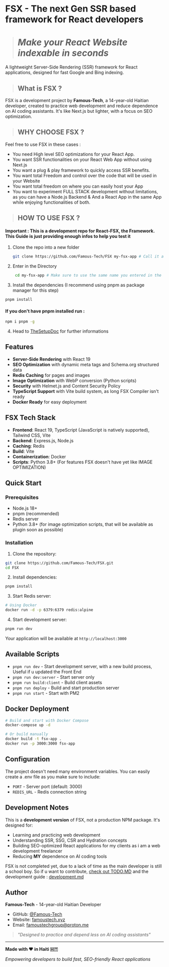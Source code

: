 # FSX - The next Gen SSR based framework for React developers

> # *Make your React Website indexable in seconds* 

A lightweight Server-Side Rendering (SSR) framework for React applications, designed for fast Google and Bing indexing.

>  ## What is FSX ?

FSX is a development project by **Famous-Tech**, a 14-year-old Haitian developer, created to practice web development and reduce  dependence  on AI coding assistants. It's like Next.js but lighter, with a focus on SEO optimization.

> ## WHY CHOOSE FSX ?

Feel free to use FSX in these cases :

  * You need High level SEO optimizations for your React App.
  * You want SSR functionalities on your React Web App without using Next.js
  * You want a plug & play framework to quickly access SSR benefits.
  * You want total Freedom and control over the code that will be used in your Website
  * You want total freedom on where you can easily host your App
  * You want to experiment FULL STACK development without limitations, as you can have a Node.js Backend & And a React App in the same App while enjoying functionalities of both.



> ## HOW TO USE FSX ?

#### Important : This is a development repo for React-FSX, the Framework. This Guide is just providing enough infos to help you test it


1. Clone the repo into a new folder
   ```bash
   git clone https://github.com/Famous-Tech/FSX my-fsx-app # Call it as you want, that doesn't matter
   ```
2. Enter in the Directory
   ```bash
    cd my-fsx-app # Make sure to use the same name you entered in the first step
   ```

3. Install the dependencies (I recommend using pnpm as package manager for this step)

 ```bash
 pnpm install 
 ```

#### If you don't have pnpm installed run :
```bash
npm i pnpm -g
```

4. Head to [TheSetupDoc](docs/setup.md) for further informations





## Features

- **Server-Side Rendering** with React 19
- **SEO Optimization** with dynamic meta tags and Schema.org structured data
- **Redis Caching** for pages and images
- **Image Optimization** with WebP conversion (Python scripts)
- **Security** with Helmet.js and Content Security Policy
- **TypeScript Support** with Vite build system, as long FSX Compiler isn't ready
- **Docker Ready** for easy deployment


## FSX Tech Stack

- **Frontend**: React 19, TypeScript (JavaScript is natively supported), Tailwind CSS, Vite
- **Backend**: Express.js, Node.js
- **Caching**: Redis
- **Build**: Vite
- **Containerization**: Docker
- **Scripts**: Python 3.8+ (For features FSX doesn't have yet like IMAGE OPTIMIZATION)

##  Quick Start

### Prerequisites

- Node.js 18+
- pnpm (recommended)
- Redis server
- Python 3.8+ (for image optimization scripts, that will be available as plugin soon as possible)

### Installation

1. Clone the repository:
```bash
git clone https://github.com/Famous-Tech/FSX.git
cd FSX
```

2. Install dependencies:
```bash
pnpm install
```

3. Start Redis server:
```bash
# Using Docker
docker run -d -p 6379:6379 redis:alpine
```

4. Start development server:
```bash
pnpm run dev
```

Your application will be available at `http://localhost:3000`

## Available Scripts

- `pnpm run dev` - Start development server, with a new build process, Useful if u updated the Front End
- `pnpm run dev:server` - Start server only
- `pnpm run build:client` - Build client assets
- `pnpm run deploy` - Build and start production server
- `pnpm run start` - Start with PM2

## Docker Deployment

```bash
# Build and start with Docker Compose
docker-compose up -d

# Or build manually
docker build -t fsx-app .
docker run -p 3000:3000 fsx-app
```

## Configuration

The project doesn't need many environment variables. You can easily create a .env file as you make sure to include:

- `PORT` - Server port (default: 3000)
- `REDIS_URL` - Redis connection string


## Development Notes

This is a **development version** of FSX, not a production NPM package. It's designed for:

- Learning and practicing web development
- Understanding SSR, SSG, CSR and Hydration  concepts
- Building SEO-optimized React applications for my clients as i am a web development freelancer
- Reducing **MY** dependence on AI coding tools

FSX is  not completed yet, due to a lack of time as the main developer is still a school boy.
So if u want to contribute, [check out TODO.MD](TODO.md) and the development guide : [development.md](docs/DEVELOPMENT.md) 

##  Author

**Famous-Tech** - 14-year-old Haitian Developer

- GitHub: [@Famous-Tech](https://github.com/Famous-Tech)
- Website: [famoustech.xyz](https://famoustech.xyz)
- Email: famoustechgroup@proton.me

> *"Designed to practice and depend less on AI coding assistants"*


---

**Made with ❤️ in Haiti 🇭🇹**

*Empowering developers to build fast, SEO-friendly React applications*
